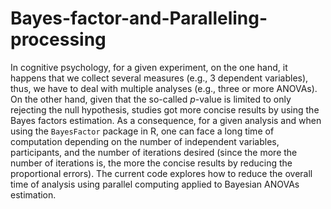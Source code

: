 # Bayes-factor-and-Paralleling-processing

In cognitive psychology, for a given experiment, on the one hand, it happens that we collect several measures (e.g., 3 dependent variables), thus, we have to deal with multiple analyses (e.g., three or more ANOVAs). On the other hand, given that the so-called $p$-value is limited to only rejecting the null hypothesis, studies got more concise results by using the Bayes factors estimation. As a consequence, for a given analysis and when using the `BayesFactor` package in R, one can face a long time of computation depending on the number of independent variables, participants, and the number of iterations desired (since the more the number of iterations is, the more the concise results by reducing the proportional errors). The current code explores how to reduce the overall time of analysis using parallel computing applied to Bayesian ANOVAs estimation.
